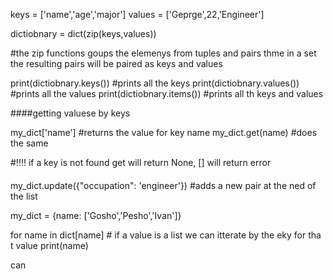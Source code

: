 keys = ['name','age','major']
values = ['Geprge',22,'Engineer']

dictiobnary = dict(zip(keys,values))

#the zip functions goups the elemenys from tuples and pairs thme in a set
the resulting pairs will be paired as keys and values 

print(dictiobnary.keys()) #prints all the keys
print(dictiobnary.values()) #prints all the values
print(dictiobnary.items()) #prints all th keys and values

####getting valuese by keys

my_dict['name'] #returns the value for key name
my_dict.get(name) #does the same 

#!!!! if a key is not found get will return None, [] will return error

####
my_dict.update({"occupation": 'engineer'}) #adds a new pair at the ned of the list

my_dict = {name: ['Gosho','Pesho','Ivan']}

for name in dict[name]  # if a value is a list we can itterate by the eky for tha t value
    print(name)

can